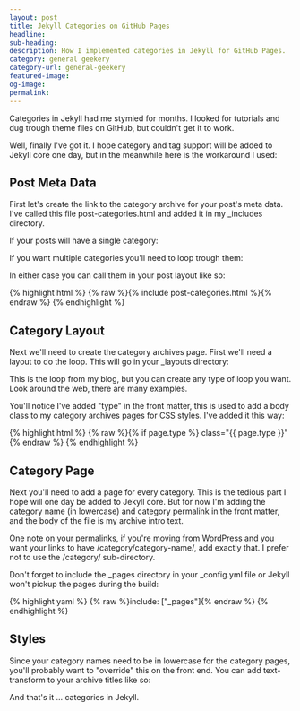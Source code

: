 ```yaml
---
layout: post
title: Jekyll Categories on GitHub Pages
headline:
sub-heading:
description: How I implemented categories in Jekyll for GitHub Pages.
category: general geekery
category-url: general-geekery
featured-image:
og-image:
permalink:
---
```

Categories in Jekyll had me stymied for months. I looked for tutorials and dug trough theme files on GitHub, but couldn't get it to work.

Well, finally I've got it. I hope category and tag support will be added to Jekyll core one day, but in the meanwhile here is the workaround I used:

## Post Meta Data

First let's create the link to the category archive for your post's meta data. I've called this file post-categories.html and added it in my _includes directory.

If your posts will have a single category:
<script src="https://gist.github.com/bradonomics/f889f7ad4e765b9060c2.js"></script>

If you want multiple categories you'll need to loop trough them:
<script src="https://gist.github.com/bradonomics/3cce65356f85bb5cb3bb.js"></script>

In either case you can call them in your post layout like so:

{% highlight html %}
{% raw %}{% include post-categories.html %}{% endraw %}
{% endhighlight %}

## Category Layout

Next we'll need to create the category archives page. First we'll need a layout to do the loop. This will go in your _layouts directory:

<script src="https://gist.github.com/bradonomics/df7702f72f8a3b1a3db9.js"></script>

This is the loop from my blog, but you can create any type of loop you want. Look around the web, there are many examples.

You'll notice I've added "type" in the front matter, this is used to add a body class to my category archives pages for CSS styles. I've added it this way:

{% highlight html %}
{% raw %}{% if page.type %} class="{{ page.type }}"{% endraw %}
{% endhighlight %}

## Category Page

Next you'll need to add a page for every category. This is the tedious part I hope will one day be added to Jekyll core. But for now I'm adding the category name (in lowercase) and category permalink in the front matter, and the body of the file is my archive intro text.

One note on your permalinks, if you're moving from WordPress and you want your links to have /category/category-name/, add exactly that. I prefer not to use the /category/ sub-directory.

<script src="https://gist.github.com/bradonomics/dff78eb4a1754bccae96.js"></script>

Don't forget to include the _pages directory in your _config.yml file or Jekyll won't pickup the pages during the build:

{% highlight yaml %}
{% raw %}include: ["_pages"]{% endraw %}
{% endhighlight %}

## Styles

Since your category names need to be in lowercase for the category pages, you'll probably want to "override" this on the front end. You can add text-transform to your archive titles like so:

<script src="https://gist.github.com/bradonomics/b8684d1fd09913a2493f.js"></script>

And that's it ... categories in Jekyll.
